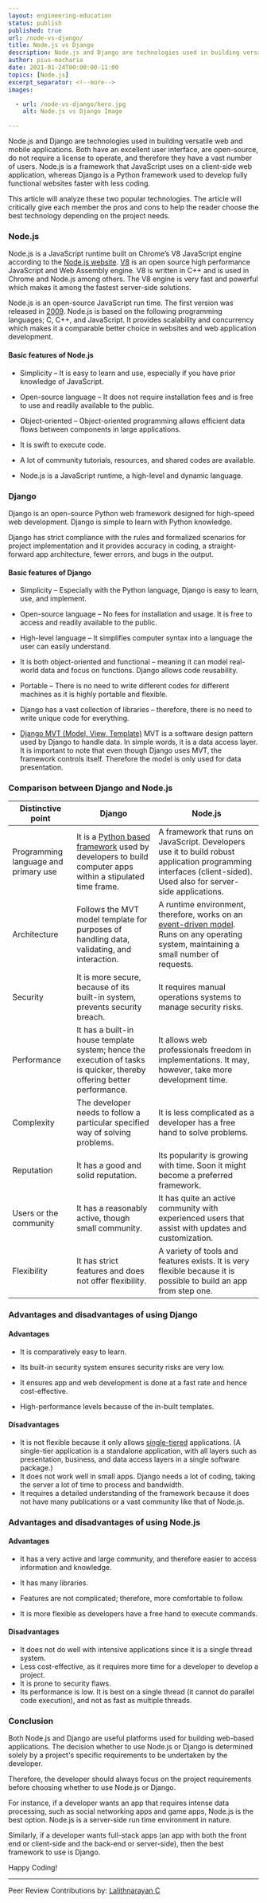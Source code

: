 ```yaml
---
layout: engineering-education
status: publish
published: true
url: /node-vs-django/
title: Node.js vs Django
description: Node.js and Django are technologies used in building versatile web and mobile applications. This article will analyze these two popular technologies. The article will critically give each member the pros and cons to help the reader choose the best technology depending on the project needs.
author: pius-macharia
date: 2021-01-24T00:00:00-11:00
topics: [Node.js]
excerpt_separator: <!--more-->
images:

  - url: /node-vs-django/hero.jpg
    alt: Node.js vs Django Image

---
```

Node.js and Django are technologies used in building versatile web and mobile applications. Both have an excellent user interface, are open-source, do not require a license to operate, and therefore they have a vast number of users. Node.js is a framework that JavaScript uses on a client-side web application, whereas Django is a Python framework used to develop fully functional websites faster with less coding.
<!--more-->
This article will analyze these two popular technologies. The article will critically give each member the pros and cons to help the reader choose the best technology depending on the project needs.

### Node.js
Node.js is a JavaScript runtime built on Chrome’s V8 JavaScript engine according to the [Node.js website](https://nodejs.org/en/). [V8](https://v8.dev/) is an open source high performance JavaScript and Web Assembly engine. V8 is written in C++ and is used in Chrome and Node.js among others. The V8 engine is very fast and powerful which makes it among the fastest server-side solutions.

Node.js is an open-source JavaScript run time. The first version was released in [2009](https://nodejs.dev/learn/a-brief-history-of-nodejs). Node.js is based on the following programming languages; C, C++, and JavaScript. It provides scalability and concurrency which makes it a comparable better choice in websites and web application development.

#### Basic features of Node.js
- Simplicity – It is easy to learn and use, especially if you have prior knowledge of JavaScript.

- Open-source language – It does not require installation fees and is free to use and readily available to the public.

- Object-oriented – Object-oriented programming allows efficient data flows between components in large applications.

- It is swift to execute code.

- A lot of community tutorials, resources, and shared codes are available.

- Node.js is a JavaScript runtime, a high-level and dynamic language.

### Django
Django is an open-source Python web framework designed for high-speed web development. Django is simple to learn with Python knowledge.

Django has strict compliance with the rules and formalized scenarios for project implementation and it provides accuracy in coding, a straight-forward app architecture, fewer errors, and bugs in the output.

#### Basic features of Django
- Simplicity – Especially with the Python language, Django is easy to learn, use, and implement.

- Open-source language – No fees for installation and usage. It is free to access and readily available to the public.

- High-level language – It simplifies computer syntax into a language the user can easily understand.

- It is both object-oriented and functional – meaning it can model real-world data and focus on functions. Django allows code reusability.

- Portable – There is no need to write different codes for different machines as it is highly portable and flexible.

- Django has a vast collection of libraries – therefore, there is no need to write unique code for everything.

- [Django MVT (Model, View, Template)](https://www.javatpoint.com/django-mvt)
MVT is a software design pattern used by Django to handle data. In simple words, it is a data access layer. It is important to note that even though Django uses MVT, the framework controls itself. Therefore the model is only used for data presentation.

### Comparison between Django and Node.js
| Distinctive point | Django | Node.js |
| --- | --- | --- |
| Programming language and primary use | It is a [Python based framework](https://www.upgrad.com/blog/python-frameworks/) used by developers to build computer apps within a stipulated time frame.| A framework that runs on JavaScript. Developers use it to build robust application programming interfaces (client-sided). Used also for server-side applications. |
| Architecture | Follows the MVT model template for purposes of handling data, validating, and interaction. | A runtime environment, therefore, works on an [event-driven model](https://www.redhat.com/en/topics/integration/what-is-event-driven-architecture). Runs on any operating system, maintaining a small number of requests. |
| Security | It is more secure, because of its built-in system, prevents security breach. | It requires manual operations systems to manage security risks. |
| Performance | It has a built-in house template system; hence the execution of tasks is quicker, thereby offering better performance. | It allows web professionals freedom in implementations. It may, however, take more development time.  |
| Complexity | The developer needs to follow a particular specified way of solving problems. | It is less complicated as a developer has a free hand to solve problems. |
| Reputation | It has a good and solid reputation. | Its popularity is growing with time. Soon it might become a preferred framework. |
| Users or the community | It has a reasonably active, though small community. | It has quite an active community with experienced users that assist with updates and customization. |
| Flexibility | It has strict features and does not offer flexibility. | A variety of tools and features exists. It is very flexible because it is possible to build an app from step one. |

### Advantages and disadvantages of using Django

#### Advantages
- It is comparatively easy to learn.

- Its built-in security system ensures security risks are very low.

- It ensures app and web development is done at a fast rate and hence cost-effective.

- High-performance levels because of the in-built templates.

#### Disadvantages
- It is not flexible because it only allows [single-tiered](https://docs.bitnami.com/google-templates/singletier-vs-multitier/) applications. (A single-tier application is a standalone application, with all layers such as presentation, business, and data access layers in a single software package.)
- It does not work well in small apps. Django needs a lot of coding, taking the server a lot of time to process and bandwidth.
- It requires a detailed understanding of the framework because it does not have many publications or a vast community like that of Node.js.

### Advantages and disadvantages of using Node.js

#### Advantages
- It has a very active and large community, and therefore easier to access information and knowledge.

- It has many libraries.

- Features are not complicated; therefore, more comfortable to follow.

- It is more flexible as developers have a free hand to execute commands.

#### Disadvantages
- It does not do well with intensive applications since it is a single thread system.
- Less cost-effective, as it requires more time for a developer to develop a project.
- It is prone to security flaws.
- Its performance is low. It is best on a single thread (it cannot do parallel code execution), and not as fast as multiple threads.

### Conclusion
Both Node.js and Django are useful platforms used for building web-based applications. The decision whether to use Node.js or Django is determined solely by a project's specific requirements to be undertaken by the developer. 

Therefore, the developer should always focus on the project requirements before choosing whether to use Node.js or Django.

For instance, if a developer wants an app that requires intense data processing, such as social networking apps and game apps, Node.js is the best option. Node.js is a server-side run time environment in nature.

Similarly, if a developer wants full-stack apps (an app with both the front end or client-side and the back-end or server-side), then the best framework to use is Django.

Happy Coding!

---
Peer Review Contributions by: [Lalithnarayan C](/authors/lalithnarayan-c/)
